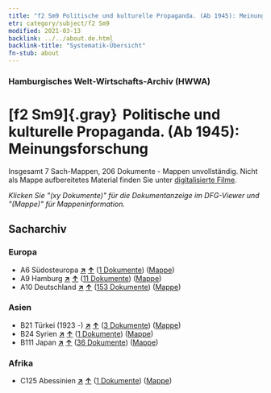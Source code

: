 ```yaml
---
title: "f2 Sm9 Politische und kulturelle Propaganda. (Ab 1945): Meinungsforschung"
etr: category/subject/f2 Sm9
modified: 2021-03-13
backlink: ../../about.de.html
backlink-title: "Systematik-Übersicht"
fn-stub: about
---
```


### Hamburgisches Welt-Wirtschafts-Archiv (HWWA)
# [f2 Sm9]{.gray}&#8201; Politische und kulturelle Propaganda. (Ab 1945): Meinungsforschung&#160; 




Insgesamt 7 Sach-Mappen, 206 Dokumente - Mappen unvollständig.
Nicht als Mappe aufbereitetes Material finden Sie unter [digitalisierte Filme](/film/h1_sh).

_Klicken Sie "(xy Dokumente)" für die Dokumentanzeige im DFG-Viewer und "(Mappe)" für Mappeninformation._

## Sacharchiv




### Europa

- A6 Südosteuropa [**&nearr;**](../../../geo/i/140900/about.de.html "Südosteuropa (alle Mappen)") [**&uarr;**](../../../geo/about.de.html#A6 "Ländersystematik") (<a href="https://pm20.zbw.eu/dfgview/sh/140900,144295" title="über: Südosteuropa : Politische und kulturelle Propaganda. (Ab 1945): Meinungsforschung" target="_blank">1 Dokumente</a>) ([Mappe](http://purl.org/pressemappe20/folder/sh/140900,144295))
- A9 Hamburg [**&nearr;**](../../../geo/i/140905/about.de.html "Hamburg (alle Mappen)") [**&uarr;**](../../../geo/about.de.html#A9 "Ländersystematik") (<a href="https://pm20.zbw.eu/dfgview/sh/140905,144295" title="über: Hamburg : Politische und kulturelle Propaganda. (Ab 1945): Meinungsforschung" target="_blank">11 Dokumente</a>) ([Mappe](http://purl.org/pressemappe20/folder/sh/140905,144295))
- A10 Deutschland [**&nearr;**](../../../geo/i/126128/about.de.html "Deutschland (alle Mappen)") [**&uarr;**](../../../geo/about.de.html#A10 "Ländersystematik") (<a href="https://pm20.zbw.eu/dfgview/sh/126128,144295" title="über: Deutschland : Politische und kulturelle Propaganda. (Ab 1945): Meinungsforschung" target="_blank">153 Dokumente</a>) ([Mappe](http://purl.org/pressemappe20/folder/sh/126128,144295))

### Asien

- B21 Türkei (1923 -) [**&nearr;**](../../../geo/i/141111/about.de.html "Türkei (1923 -) (alle Mappen)") [**&uarr;**](../../../geo/about.de.html#B21 "Ländersystematik") (<a href="https://pm20.zbw.eu/dfgview/sh/141111,144295" title="über: Türkei (1923 -) : Politische und kulturelle Propaganda. (Ab 1945): Meinungsforschung" target="_blank">3 Dokumente</a>) ([Mappe](http://purl.org/pressemappe20/folder/sh/141111,144295))
- B24 Syrien [**&nearr;**](../../../geo/i/141114/about.de.html "Syrien (alle Mappen)") [**&uarr;**](../../../geo/about.de.html#B24 "Ländersystematik") (<a href="https://pm20.zbw.eu/dfgview/sh/141114,144295" title="über: Syrien : Politische und kulturelle Propaganda. (Ab 1945): Meinungsforschung" target="_blank">1 Dokumente</a>) ([Mappe](http://purl.org/pressemappe20/folder/sh/141114,144295))
- B111 Japan [**&nearr;**](../../../geo/i/141272/about.de.html "Japan (alle Mappen)") [**&uarr;**](../../../geo/about.de.html#B111 "Ländersystematik") (<a href="https://pm20.zbw.eu/dfgview/sh/141272,144295" title="über: Japan : Politische und kulturelle Propaganda. (Ab 1945): Meinungsforschung" target="_blank">36 Dokumente</a>) ([Mappe](http://purl.org/pressemappe20/folder/sh/141272,144295))

### Afrika

- C125 Abessinien [**&nearr;**](../../../geo/i/141482/about.de.html "Abessinien (alle Mappen)") [**&uarr;**](../../../geo/about.de.html#C125 "Ländersystematik") (<a href="https://pm20.zbw.eu/dfgview/sh/141482,144295" title="über: Abessinien : Politische und kulturelle Propaganda. (Ab 1945): Meinungsforschung" target="_blank">1 Dokumente</a>) ([Mappe](http://purl.org/pressemappe20/folder/sh/141482,144295))


